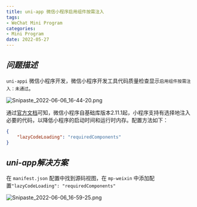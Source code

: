 ```yaml
---
title: uni-app 微信小程序启用组件按需注入
tags:
- WeChat Mini Program
categories:
- Mini Program
date: 2022-05-27 
---
```


## ***问题描述***

`uni-appi` 微信小程序开发，微信小程序开发工具代码质量检查显示`启用组件按需注入：未通过`。

![Snipaste_2022-06-06_16-44-20.png](https://s2.loli.net/2022/06/06/gIMpx6e7zwLZ45s.png)

通过[官方文档](https://developers.weixin.qq.com/miniprogram/dev/framework/ability/lazyload.html#%E7%94%A8%E6%97%B6%E6%B3%A8%E5%85%A5)可知，微信小程序自基础库版本2.11.1起，小程序支持有选择地注入必要的代码，以降低小程序的启动时间和运行时内存。配置方法如下：

```json
{
	"lazyCodeLoading": "requiredComponents"
}
```

## ***uni-app解决方案***

在 `manifest.json` 配置中找到源码视图，在 `mp-weixin` 中添加配置`"lazyCodeLoading": "requiredComponents"`

![Snipaste_2022-06-06_16-59-25.png](https://s2.loli.net/2022/06/06/91s4RjqNdSuz5vb.png)